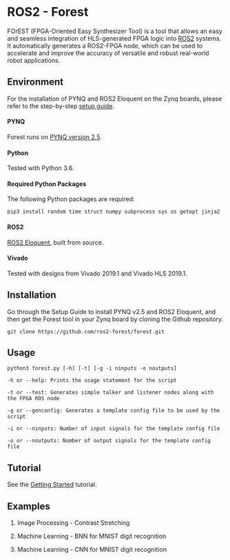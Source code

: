 # ROS2 - Forest

FOrEST (FPGA-Oriented Easy Synthesizer Tool) is a tool that allows an easy and seamless integration of HLS-generated FPGA logic into [ROS2](https://index.ros.org/doc/ros2/) systems. It automatically generates a ROS2-FPGA node, which can be used to accelerate and improve the accuracy of versatile and robust real-world robot applications.

## Environment

For the installation of PYNQ and ROS2 Eloquent on the Zynq boards, please refer to the step-by-step [setup guide](https://github.com/ros2-forest/forest/tree/master/docs/setup_guide).

#### PYNQ

Forest runs on [PYNQ version 2.5](https://pynq.readthedocs.io/en/v2.5/index.html).

#### Python

Tested with Python 3.6.

#### Required Python Packages

The following Python packages are required:

`pip3 install random time struct numpy subprocess sys os getopt jinja2`

#### ROS2

[ROS2 Eloquent](https://index.ros.org/doc/ros2/Installation/Eloquent/Linux-Development-Setup/), built from source.

#### Vivado

Tested with designs from Vivado 2019.1 and Vivado HLS 2019.1.

## Installation

Go through the Setup Guide to install PYNQ v2.5 and ROS2 Eloquent, and then get the Forest tool in your Zynq board by cloning the Github repository.

`git clone https://github.com/ros2-forest/forest.git`

## Usage

```
python3 forest.py [-h] [-t] [-g -i ninputs -o noutputs]

-h or --help: Prints the usage statement for the script

-t or --test: Generates simple talker and listener nodes along with the FPGA ROS node

-g or --genconfig: Generates a template config file to be used by the script

-i or --ninputs: Number of input signals for the template config file

-o or --noutputs: Number of output signals for the template config file
```

## Tutorial

See the [Getting Started](https://github.com/ros2-forest/forest/tree/master/docs/tutorials) tutorial.

## Examples

1. Image Processing - Contrast Stretching

2. Machine Learning - BNN for MNIST digit recognition

3. Machine Learning - CNN for MNIST digit recognition
